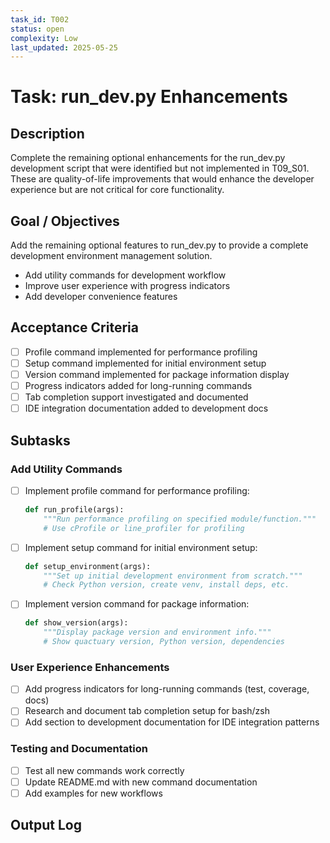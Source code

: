 ```yaml
---
task_id: T002
status: open
complexity: Low
last_updated: 2025-05-25
---
```


# Task: run_dev.py Enhancements

## Description
Complete the remaining optional enhancements for the run_dev.py development script that were identified but not implemented in T09_S01. These are quality-of-life improvements that would enhance the developer experience but are not critical for core functionality.

## Goal / Objectives
Add the remaining optional features to run_dev.py to provide a complete development environment management solution.
- Add utility commands for development workflow
- Improve user experience with progress indicators
- Add developer convenience features

## Acceptance Criteria
- [ ] Profile command implemented for performance profiling
- [ ] Setup command implemented for initial environment setup
- [ ] Version command implemented for package information display
- [ ] Progress indicators added for long-running commands
- [ ] Tab completion support investigated and documented
- [ ] IDE integration documentation added to development docs

## Subtasks

### Add Utility Commands
- [ ] Implement profile command for performance profiling:
  ```python
  def run_profile(args):
      """Run performance profiling on specified module/function."""
      # Use cProfile or line_profiler for profiling
  ```
- [ ] Implement setup command for initial environment setup:
  ```python
  def setup_environment(args):
      """Set up initial development environment from scratch."""
      # Check Python version, create venv, install deps, etc.
  ```
- [ ] Implement version command for package information:
  ```python
  def show_version(args):
      """Display package version and environment info."""
      # Show quactuary version, Python version, dependencies
  ```

### User Experience Enhancements
- [ ] Add progress indicators for long-running commands (test, coverage, docs)
- [ ] Research and document tab completion setup for bash/zsh
- [ ] Add section to development documentation for IDE integration patterns

### Testing and Documentation
- [ ] Test all new commands work correctly
- [ ] Update README.md with new command documentation
- [ ] Add examples for new workflows

## Output Log
<!-- Add timestamped entries for each subtask completion -->